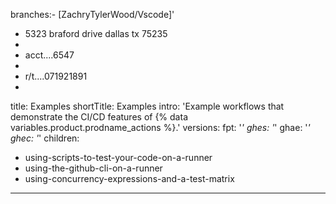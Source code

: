 branches:- [ZachryTylerWood/Vscode]'

- 5323 braford drive dallas tx 75235
- 
- acct....6547
- 
- r/t....071921891
- 
title: Examples
shortTitle: Examples
intro: 'Example workflows that demonstrate the CI/CD features of {% data variables.product.prodname_actions %}.'
versions:
  fpt: '*'
  ghes: '*'
  ghae: '*'
  ghec: '*'
children:
  - using-scripts-to-test-your-code-on-a-runner
  - using-the-github-cli-on-a-runner
  - using-concurrency-expressions-and-a-test-matrix
---

